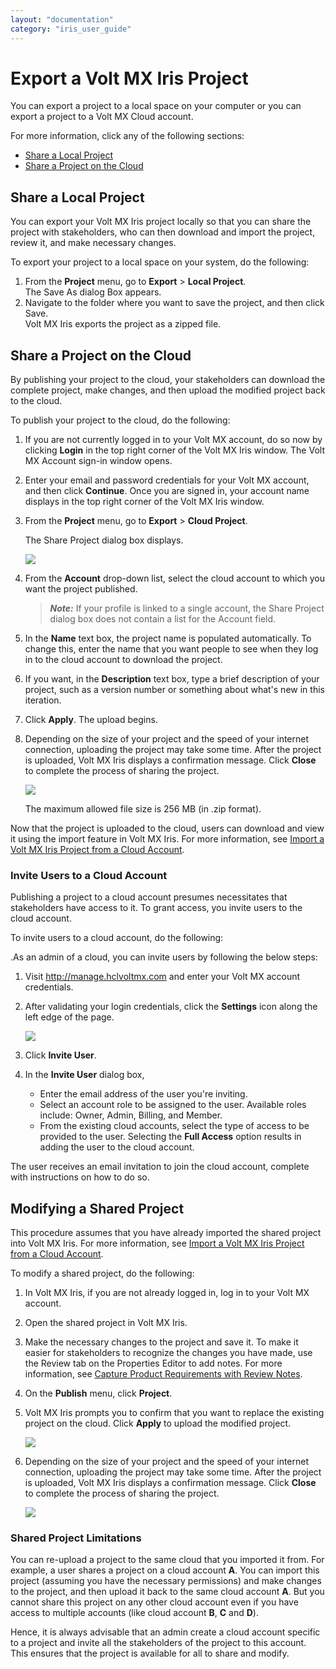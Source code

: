 ```yaml
---
layout: "documentation"
category: "iris_user_guide"
---
```

                          


Export a Volt MX Iris Project
===================================

You can export a project to a local space on your computer or you can export a project to a Volt MX Cloud account.

For more information, click any of the following sections:

*   [Share a Local Project](#share-a-local-project)
*   [Share a Project on the Cloud](#share-a-project-on-the-cloud)

Share a Local Project
---------------------

You can export your Volt MX Iris project locally so that you can share the project with stakeholders, who can then download and import the project, review it, and make necessary changes.

To export your project to a local space on your system, do the following:

1.  From the **Project** menu, go to **Export** > **Local Project**.  
    The Save As dialog Box appears.
2.  Navigate to the folder where you want to save the project, and then click Save.  
    Volt MX Iris exports the project as a zipped file.

Share a Project on the Cloud
----------------------------

By publishing your project to the cloud, your stakeholders can download the complete project, make changes, and then upload the modified project back to the cloud.

To publish your project to the cloud, do the following:

1.  If you are not currently logged in to your Volt MX account, do so now by clicking **Login** in the top right corner of the Volt MX Iris window. The Volt MX Account sign-in window opens.
2.  Enter your email and password credentials for your Volt MX account, and then click **Continue**. Once you are signed in, your account name displays in the top right corner of the Volt MX Iris window.
3.  From the **Project** menu, go to **Export** > **Cloud Project**.

    The Share Project dialog box displays.


     ![](Resources/Images/shareproject.png)


4.  From the **Account** drop-down list, select the cloud account to which you want the project published.

    > **_Note:_** If your profile is linked to a single account, the Share Project dialog box does not contain a list for the Account field.

5.  In the **Name** text box, the project name is populated automatically. To change this, enter the name that you want people to see when they log in to the cloud account to download the project.
6.  If you want, in the **Description** text box, type a brief description of your project, such as a version number or something about what's new in this iteration.
7. Click **Apply**. The upload begins.
8. Depending on the size of your project and the speed of your internet connection, uploading the project may take some time. After the project is uploaded, Volt MX Iris displays a confirmation message. Click **Close** to complete the process of sharing the project.
    

    ![](Resources/Images/ShareProjectUploadComplete.png)  

    
    The maximum allowed file size is 256 MB (in .zip format).
    

Now that the project is uploaded to the cloud, users can download and view it using the import feature in Volt MX Iris. For more information, see [Import a Volt MX Iris Project from a Cloud Account](ImportVoltMXIrisProject.html#import-a-project-from-a-cloud-account).

### Invite Users to a Cloud Account

Publishing a project to a cloud account presumes necessitates that stakeholders have access to it. To grant access, you invite users to the cloud account.

To invite users to a cloud account, do the following:

.As an admin of a cloud, you can invite users by following the below steps:

1.  Visit http://manage.hclvoltmx.com and enter your Volt MX account credentials.
2.  After validating your login credentials, click the **Settings** icon along the left edge of the page.

    ![](Resources/Images/VoltMXCloudSettings.png)

3.  Click **Invite User**.
4.  In the **Invite User** dialog box,
    *   Enter the email address of the user you're inviting.
    *   Select an account role to be assigned to the user. Available roles include: Owner, Admin, Billing, and Member.
    *   From the existing cloud accounts, select the type of access to be provided to the user. Selecting the **Full Access** option results in adding the user to the cloud account.

The user receives an email invitation to join the cloud account, complete with instructions on how to do so.

Modifying a Shared Project
--------------------------

This procedure assumes that you have already imported the shared project into Volt MX Iris. For more information, see [Import a Volt MX Iris Project from a Cloud Account](ImportVoltMXIrisProject.html#import-a-project-from-a-cloud-account).

To modify a shared project, do the following:

1.  In Volt MX Iris, if you are not already logged in, log in to your Volt MX account.
2.  Open the shared project in Volt MX Iris.
3.  Make the necessary changes to the project and save it. To make it easier for stakeholders to recognize the changes you have made, use the Review tab on the Properties Editor to add notes. For more information, see [Capture Product Requirements with Review Notes](CapProdReqsWithNotes.html).
4.  On the **Publish** menu, click **Project**.
5.  Volt MX Iris prompts you to confirm that you want to replace the existing project on the cloud. Click **Apply** to upload the modified project.
    
     ![](Resources/Images/ShareProject_replace.png)
    
6.  Depending on the size of your project and the speed of your internet connection, uploading the project may take some time. After the project is uploaded, Volt MX Iris displays a confirmation message. Click **Close** to complete the process of sharing the project.
    
     ![](Resources/Images/ShareProjectUploadComplete.png)
    

### Shared Project Limitations

You can re-upload a project to the same cloud that you imported it from. For example, a user shares a project on a cloud account **A**. You can import this project (assuming you have the necessary permissions) and make changes to the project, and then upload it back to the same cloud account **A**. But you cannot share this project on any other cloud account even if you have access to multiple accounts (like cloud account **B**, **C** and **D**).

Hence, it is always advisable that an admin create a cloud account specific to a project and invite all the stakeholders of the project to this account. This ensures that the project is available for all to share and modify.
